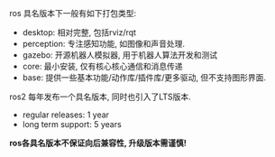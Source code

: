 ros 具名版本下一般有如下打包类型:
- desktop: 相对完整, 包括rviz/rqt
- perception: 专注感知功能, 如图像和声音处理.
- gazebo: 开源机器人模拟器, 用于机器人算法开发和测试
- core: 最小安装, 仅有核心核心通信和消息传递
- base: 提供一些基本功能/动作库/插件库/更多驱动, 但不支持图形界面.

ros2 每年发布一个具名版本, 同时也引入了LTS版本.
- regular releases: 1 year
- long term support: 5 years

**ros各具名版本不保证向后兼容性, 升级版本需谨慎!**